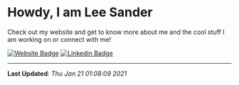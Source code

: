 # Howdy, I am Lee Sander
Check out my website and get to know more about me and the cool stuff I am working on or connect with me!

[![Website Badge](https://img.shields.io/badge/-leesander-teal?style=flat-square&logo=google-chrome&logoColor=white&link=https://leesander.com)](https://leesander.com)
[![Linkedin Badge](https://img.shields.io/badge/-leesander-blue?style=flat-square&logo=Linkedin&logoColor=white&link=https://www.linkedin.com/in/leesander/)](https://www.linkedin.com/in/leesander/)

- - -

**Last Updated**: *Thu Jan 21 01:08:09 2021*